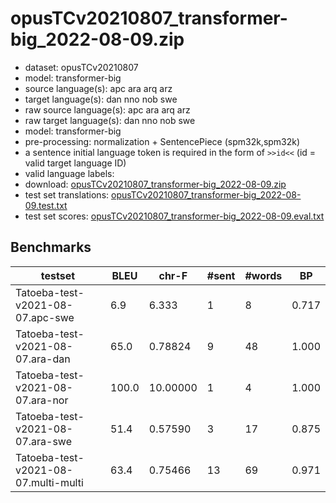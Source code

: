 # opusTCv20210807_transformer-big_2022-08-09.zip

* dataset: opusTCv20210807
* model: transformer-big
* source language(s): apc ara arq arz
* target language(s): dan nno nob swe
* raw source language(s): apc ara arq arz
* raw target language(s): dan nno nob swe
* model: transformer-big
* pre-processing: normalization + SentencePiece (spm32k,spm32k)
* a sentence initial language token is required in the form of `>>id<<` (id = valid target language ID)
* valid language labels: 
* download: [opusTCv20210807_transformer-big_2022-08-09.zip](https://object.pouta.csc.fi/Tatoeba-MT-models/ara-gmq/opusTCv20210807_transformer-big_2022-08-09.zip)
* test set translations: [opusTCv20210807_transformer-big_2022-08-09.test.txt](https://object.pouta.csc.fi/Tatoeba-MT-models/ara-gmq/opusTCv20210807_transformer-big_2022-08-09.test.txt)
* test set scores: [opusTCv20210807_transformer-big_2022-08-09.eval.txt](https://object.pouta.csc.fi/Tatoeba-MT-models/ara-gmq/opusTCv20210807_transformer-big_2022-08-09.eval.txt)

## Benchmarks

| testset | BLEU  | chr-F | #sent | #words | BP |
|---------|-------|-------|-------|--------|----|
| Tatoeba-test-v2021-08-07.apc-swe 	| 6.9 	| 6.333 	| 1 	| 8 	| 0.717 |
| Tatoeba-test-v2021-08-07.ara-dan 	| 65.0 	| 0.78824 	| 9 	| 48 	| 1.000 |
| Tatoeba-test-v2021-08-07.ara-nor 	| 100.0 	| 10.00000 	| 1 	| 4 	| 1.000 |
| Tatoeba-test-v2021-08-07.ara-swe 	| 51.4 	| 0.57590 	| 3 	| 17 	| 0.875 |
| Tatoeba-test-v2021-08-07.multi-multi 	| 63.4 	| 0.75466 	| 13 	| 69 	| 0.971 |


